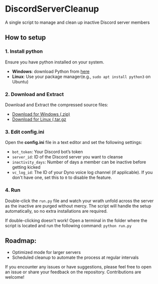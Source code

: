 # DiscordServerCleanup
A single script to manage and clean up inactive Discord server members

## How to setup
### 1. Install python
Ensure you have python installed on your system.
 - **Windows**: download Python from [here](https://www.python.org/downloads/)
 - **Linux**: Use your package manager(e.g., `sudo apt install python3` on Ubuntu)

### 2. Download and Extract
Download and Extract the compressed source files:
 - [Download for Windows (.zip)](https://github.com/sutlacc/DiscordServerCleanup/archive/refs/tags/v1.0.zip)
 - [Download for Linux (.tar.gz](https://github.com/sutlacc/DiscordServerCleanup/archive/refs/tags/v1.0.tar.gz)

### 3. Edit config.ini
Open the **config.ini** file in a text editor and set the following settings:
 - `bot_token`: Your Discord bot’s token
 - `server_id`: ID of the Discord server you want to cleanse
 - `inactivity_days`: Number of days a member can be inactive before getting kicked
 - `vc_log_id`: The ID of your Dyno voice log channel (if applicable). If you don't have one, set this to `0` to disable the feature.

### 4. Run
Double-click the `run.py` file and watch your wrath unfold across the server as the inactive are purged without mercy. The script will handle the setup automatically, so no extra installations are required.

If double-clicking doesn’t work! Open a terminal in the folder where the script is located and run the following command:
  `python run.py`

## Roadmap:
 - Optimized mode for larger servers
 - Scheduled cleanup to automate the process at regular intervals

If you encounter any issues or have suggestions, please feel free to open an issue or share your feedback on the repository. Contributions are welcome!
